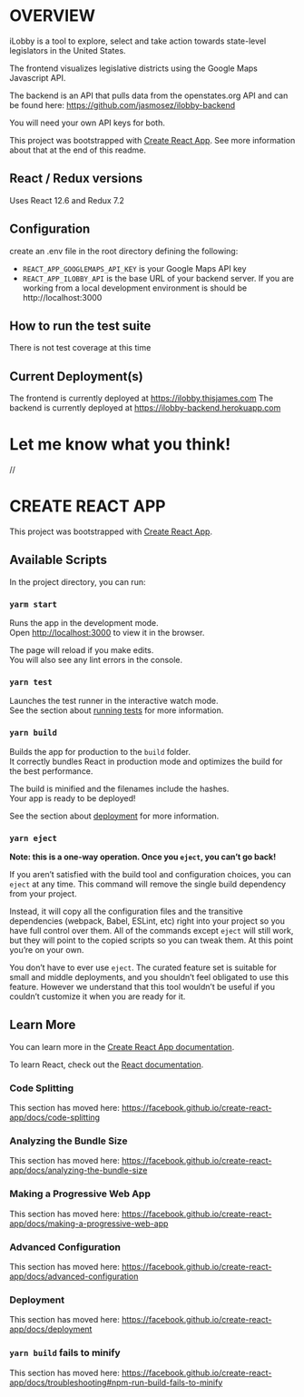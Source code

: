 # OVERVIEW
iLobby is a tool to explore, select and take action towards state-level legislators in the United States.

The frontend visualizes legislative districts using the Google Maps Javascript API.

The backend is an API that pulls data from the openstates.org API and can be found here: https://github.com/jasmosez/ilobby-backend

You will need your own API keys for both.

This project was bootstrapped with [Create React App](https://github.com/facebook/create-react-app). See more information about that at the end of this readme.

## React / Redux versions
Uses React 12.6 and Redux 7.2

## Configuration
create an .env file in the root directory defining the following:

* `REACT_APP_GOOGLEMAPS_API_KEY` is your Google Maps API key
* `REACT_APP_ILOBBY_API` is the base URL of your backend server. If you are working from a local development environment is should be http://localhost:3000

## How to run the test suite
There is not test coverage at this time

## Current Deployment(s)
The frontend is currently deployed at https://ilobby.thisjames.com
The backend is currently deployed at https://ilobby-backend.herokuapp.com

# Let me know what you think!
//

# CREATE REACT APP

This project was bootstrapped with [Create React App](https://github.com/facebook/create-react-app).

## Available Scripts

In the project directory, you can run:

### `yarm start`

Runs the app in the development mode.<br />
Open [http://localhost:3000](http://localhost:3000) to view it in the browser.

The page will reload if you make edits.<br />
You will also see any lint errors in the console.

### `yarn test`

Launches the test runner in the interactive watch mode.<br />
See the section about [running tests](https://facebook.github.io/create-react-app/docs/running-tests) for more information.

### `yarn build`

Builds the app for production to the `build` folder.<br />
It correctly bundles React in production mode and optimizes the build for the best performance.

The build is minified and the filenames include the hashes.<br />
Your app is ready to be deployed!

See the section about [deployment](https://facebook.github.io/create-react-app/docs/deployment) for more information.

### `yarn eject`

**Note: this is a one-way operation. Once you `eject`, you can’t go back!**

If you aren’t satisfied with the build tool and configuration choices, you can `eject` at any time. This command will remove the single build dependency from your project.

Instead, it will copy all the configuration files and the transitive dependencies (webpack, Babel, ESLint, etc) right into your project so you have full control over them. All of the commands except `eject` will still work, but they will point to the copied scripts so you can tweak them. At this point you’re on your own.

You don’t have to ever use `eject`. The curated feature set is suitable for small and middle deployments, and you shouldn’t feel obligated to use this feature. However we understand that this tool wouldn’t be useful if you couldn’t customize it when you are ready for it.

## Learn More

You can learn more in the [Create React App documentation](https://facebook.github.io/create-react-app/docs/getting-started).

To learn React, check out the [React documentation](https://reactjs.org/).

### Code Splitting

This section has moved here: https://facebook.github.io/create-react-app/docs/code-splitting

### Analyzing the Bundle Size

This section has moved here: https://facebook.github.io/create-react-app/docs/analyzing-the-bundle-size

### Making a Progressive Web App

This section has moved here: https://facebook.github.io/create-react-app/docs/making-a-progressive-web-app

### Advanced Configuration

This section has moved here: https://facebook.github.io/create-react-app/docs/advanced-configuration

### Deployment

This section has moved here: https://facebook.github.io/create-react-app/docs/deployment

### `yarn build` fails to minify

This section has moved here: https://facebook.github.io/create-react-app/docs/troubleshooting#npm-run-build-fails-to-minify
